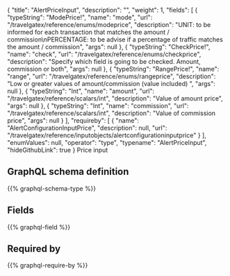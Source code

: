 {
  "title": "AlertPriceInput",
  "description": "",
  "weight": 1,
  "fields": [
    {
      "typeString": "ModePrice!",
      "name": "mode",
      "url": "/travelgatex/reference/enums/modeprice",
      "description": "UNIT: to be informed for each transaction that matches the amount / commission\nPERCENTAGE: to be advise if a percentage of traffic matches the amount / commission",
      "args": null
    },
    {
      "typeString": "CheckPrice!",
      "name": "check",
      "url": "/travelgatex/reference/enums/checkprice",
      "description": "Specify which field is going to be checked. Amount, commission or both",
      "args": null
    },
    {
      "typeString": "RangePrice!",
      "name": "range",
      "url": "/travelgatex/reference/enums/rangeprice",
      "description": "Low or greater values of amount/commission (value included) ",
      "args": null
    },
    {
      "typeString": "Int",
      "name": "amount",
      "url": "/travelgatex/reference/scalars/int",
      "description": "Value of amount price",
      "args": null
    },
    {
      "typeString": "Int",
      "name": "commission",
      "url": "/travelgatex/reference/scalars/int",
      "description": "Value of commission price",
      "args": null
    }
  ],
  "requireby": [
    {
      "name": "AlertConfigurationInputPrice",
      "description": null,
      "url": "/travelgatex/reference/inputobjects/alertconfigurationinputprice"
    }
  ],
  "enumValues": null,
  "operator": "type",
  "typename": "AlertPriceInput",
  "hideGithubLink": true
}
Price input
## GraphQL schema definition

{{% graphql-schema-type %}}

## Fields

{{% graphql-field %}}

## Required by

{{% graphql-require-by %}}
